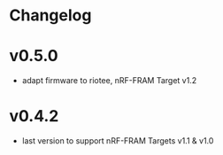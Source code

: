 # Changelog

# v0.5.0

- adapt firmware to riotee, nRF-FRAM Target v1.2

# v0.4.2

- last version to support nRF-FRAM Targets v1.1 & v1.0